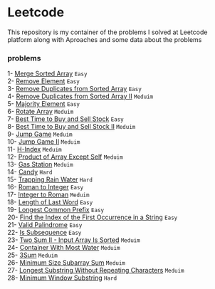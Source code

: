 # Leetcode

This repository is my container of the problems I solved at Leetcode platform along with Aproaches and some data about the problems

### problems

1- <a href="./mergeSortedArray.cpp">Merge Sorted Array</a> `Easy` <br>
2- <a href="./removeElement.cpp">Remove Element</a> `Easy` <br>
3- <a href="./removeDuplicates.cpp">Remove Duplicates from Sorted Array</a> `Easy` <br>
4- <a href="./removeDuplicates2.cpp">Remove Duplicates from Sorted Array II</a> `Meduim` <br>
5- <a href="./majorityElement.cpp">Majority Element</a> `Easy` <br>
6- <a href="./rotateArray.cpp">Rotate Array</a> `Meduim` <br>
7- <a href="./buyAndSellStock.cpp">Best Time to Buy and Sell Stock</a> `Easy` <br>
8- <a href="./buyAndSellStock2.cpp">Best Time to Buy and Sell Stock II</a> `Meduim` <br>
9- <a href="./jumpGame.cpp">Jump Game</a> `Meduim` <br>
10- <a href="./jumpGame2.cpp">Jump Game II</a> `Meduim` <br>
11- <a href="./H-Index.cpp">H-Index</a> `Meduim` <br>
12- <a href="./arrayProductExceptSelf.cpp">Product of Array Except Self</a> `Meduim` <br>
13- <a href="./gasStation.cpp">Gas Station</a> `Meduim` <br>
14- <a href="./candy.cpp">Candy</a> `Hard` <br>
15- <a href="./trappingRainWater.cpp">Trapping Rain Water</a> `Hard` <br>
16- <a href="./romanToInteger.cpp">Roman to Integer</a> `Easy` <br>
17- <a href="./integerToRoman.cpp">Integer to Roman</a> `Meduim` <br>
18- <a href="./lengthOfLastWord.cpp">Length of Last Word</a> `Easy` <br>
19- <a href="./longestCommonPrefix.cpp">Longest Common Prefix</a> `Easy` <br>
20- <a href="./strStr.cpp">Find the Index of the First Occurrence in a String</a> `Easy` <br>
21- <a href="./validPalindrome.cpp">Valid Palindrome</a> `Easy` <br>
22- <a href="./isSubsequence.cpp">Is Subsequence</a> `Easy` <br>
23- <a href="./twoSum2.cpp">Two Sum II - Input Array Is Sorted</a> `Meduim` <br>
24- <a href="./maxArea.cpp">Container With Most Water</a> `Meduim` <br>
25- <a href="./3Sum.cpp">3Sum</a> `Meduim` <br>
26- <a href="./minSubArrayLen.cpp">Minimum Size Subarray Sum</a> `Meduim` <br>
27- <a href="./lenOfLongestSubstr.cpp">Longest Substring Without Repeating Characters</a> `Meduim` <br>
28- <a href="./minWindowSubstring.cpp">Minimum Window Substring</a> `Hard` <br>
